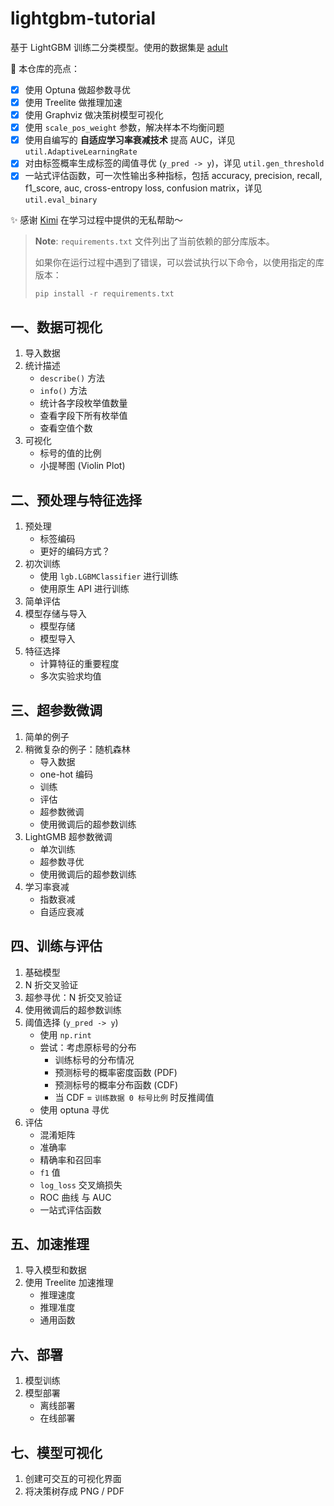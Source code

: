# lightgbm-tutorial

基于 LightGBM 训练二分类模型。使用的数据集是 [adult](https://archive.ics.uci.edu/dataset/2/adult)

🚀 本仓库的亮点：

- [x] 使用 Optuna 做超参数寻优
- [x] 使用 Treelite 做推理加速
- [x] 使用 Graphviz 做决策树模型可视化
- [x] 使用 `scale_pos_weight` 参数，解决样本不均衡问题
- [x] 使用自编写的 **自适应学习率衰减技术** 提高 AUC，详见 `util.AdaptiveLearningRate`
- [x] 对由标签概率生成标签的阈值寻优 (`y_pred -> y`)，详见 `util.gen_threshold`
- [x] 一站式评估函数，可一次性输出多种指标，包括 accuracy, precision, recall, f1_score, auc, cross-entropy loss, confusion matrix，详见 `util.eval_binary`

✨ 感谢 [Kimi](https://kimi.moonshot.cn/) 在学习过程中提供的无私帮助～

> **Note**: `requirements.txt` 文件列出了当前依赖的部分库版本。
> 
> 如果你在运行过程中遇到了错误，可以尝试执行以下命令，以使用指定的库版本：
> 
> ```
> pip install -r requirements.txt
> ```

## 一、数据可视化

1. 导入数据
2. 统计描述
    - `describe()` 方法
    - `info()` 方法
    - 统计各字段枚举值数量
    - 查看字段下所有枚举值
    - 查看空值个数
3. 可视化
    - 标号的值的比例
    - 小提琴图 (Violin Plot)

## 二、预处理与特征选择

1. 预处理
    - 标签编码
    - 更好的编码方式？
2. 初次训练
    - 使用 `lgb.LGBMClassifier` 进行训练
    - 使用原生 API 进行训练
3. 简单评估
4. 模型存储与导入
    - 模型存储
    - 模型导入
5. 特征选择
    - 计算特征的重要程度
    - 多次实验求均值

## 三、超参数微调

1. 简单的例子
2. 稍微复杂的例子：随机森林
    - 导入数据
    - one-hot 编码
    - 训练
    - 评估
    - 超参数微调
    - 使用微调后的超参数训练
3. LightGMB 超参数微调
    - 单次训练
    - 超参数寻优
    - 使用微调后的超参数训练
4. 学习率衰减
    - 指数衰减
    - 自适应衰减

## 四、训练与评估

1. 基础模型
2. N 折交叉验证
3. 超参寻优：N 折交叉验证
4. 使用微调后的超参数训练
5. 阈值选择 (`y_pred -> y`)
    - 使用 `np.rint`
    - 尝试：考虑原标号的分布
        - 训练标号的分布情况
        - 预测标号的概率密度函数 (PDF)
        - 预测标号的概率分布函数 (CDF)
        - 当 CDF = `训练数据 0 标号比例` 时反推阈值
    - 使用 optuna 寻优
6. 评估
    - 混淆矩阵
    - 准确率
    - 精确率和召回率
    - `f1` 值
    - `log_loss` 交叉熵损失
    - ROC 曲线 与 AUC
    - 一站式评估函数

## 五、加速推理

1. 导入模型和数据
2. 使用 Treelite 加速推理
    - 推理速度
    - 推理准度
    - 通用函数

## 六、部署

1. 模型训练
2. 模型部署
    - 离线部署
    - 在线部署

## 七、模型可视化

1. 创建可交互的可视化界面
2. 将决策树存成 PNG / PDF

